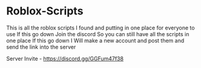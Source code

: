 # Roblox-Scripts

This is all the roblox scripts I found and putting in one place for everyone to use 
If this go down Join the discord So you can still have all the scripts in one place 
If this go down I Will make a new account and post them and send the link into the server 

Server Invite - https://discord.gg/GGFum47f38

